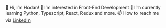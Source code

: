 👋 Hi, I’m Hodan!
👀 I’m interested in Front-End Development
🌱 I’m currently learning Python, Typescript, React, Redux and more.
📫 How to reach me via <a href="https://www.linkedin.com/in/hodanmoh" target="_blank" rel="noreferrer">LinkedIn</a> 

<!---
hodanmohamed/hodanmohamed is a ✨ special ✨ repository because its `README.md` (this file) appears on your GitHub profile.
You can click the Preview link to take a look at your changes.
--->
